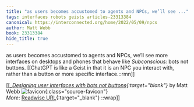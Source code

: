 ```yaml
---
title: "as users becomes accustomed to agents and NPCs, we’ll see ..."
tags: interfaces robots geists articles-23313384
canonical: https://interconnected.org/home/2022/05/09/npcs
author: Matt Webb
book: 23313384
hide_title: true
---
```


as users becomes accustomed to agents and NPCs, we’ll see more interfaces on desktops and phones that behave like *Subconscious:* bots not buttons.
[[ChatGPT is like a Geist in that it is an NPC you interact with, rather than a button or more specific interface.::rmn]]


[[<cite>_[Designing user interfaces with bots not buttons](https://interconnected.org/home/2022/05/09/npcs){:target="_blank"}_</cite> by Matt Webb ![favicon](https://s2.googleusercontent.com/s2/favicons?domain=interconnected.org){:class="source-favicon"}<br>
_More_: [Readwise URL](https://readwise.io/open/457093664){:target="_blank"}
::wrap]]